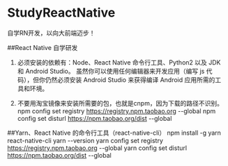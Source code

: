 # StudyReactNative
自学RN开发，以向大前端迈步！

##React Native 自学研发

1.  必须安装的依赖有：Node、React Native 命令行工具、Python2 以及 JDK 和 Android Studio。
虽然你可以使用任何编辑器来开发应用（编写 js 代码），但你仍然必须安装 Android Studio 来获得编译 Android 应用所需的工具和环境。

2.  不要用淘宝镜像来安装所需要的包，也就是cnpm，因为下载的路径不识别。
npm config set registry https://registry.npm.taobao.org --global
npm config set disturl https://npm.taobao.org/dist --global

##Yarn、React Native 的命令行工具（react-native-cli）
npm install -g yarn react-native-cli
yarn --version
yarn config set registry https://registry.npm.taobao.org --global
yarn config set disturl https://npm.taobao.org/dist --global
